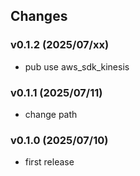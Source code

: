 ## Changes

### v0.1.2 (2025/07/xx)
* pub use aws_sdk_kinesis

### v0.1.1 (2025/07/11)
* change path

### v0.1.0 (2025/07/10)
* first release